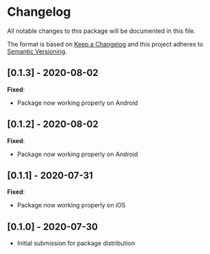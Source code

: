 # Changelog
All notable changes to this package will be documented in this file.

The format is based on [Keep a Changelog](http://keepachangelog.com/en/1.0.0/)
and this project adheres to [Semantic Versioning](http://semver.org/spec/v2.0.0.html).

## [0.1.3] - 2020-08-02

**Fixed**:
- Package now working properly on Android

## [0.1.2] - 2020-08-02

**Fixed**:
- Package now working properly on Android

## [0.1.1] - 2020-07-31

**Fixed**:
- Package now working properly on iOS

## [0.1.0] - 2020-07-30

- Initial submission for package distribution
